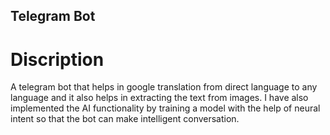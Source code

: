 ## Telegram Bot
# Discription
A telegram bot that helps in google translation from direct language to any language and it also helps in extracting the text from images. I have also implemented the AI functionality by training a model with the help of neural intent so that the bot can make intelligent conversation.

